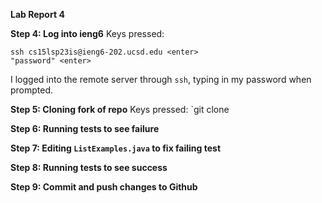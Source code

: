 **Lab Report 4**

**Step 4: Log into ieng6**
Keys pressed: 
```
ssh cs15lsp23is@ieng6-202.ucsd.edu <enter>
"password" <enter>
```
I logged into the remote server through `ssh`, typing in my password when prompted.


**Step 5: Cloning fork of repo**
Keys pressed: `git clone

**Step 6: Running tests to see failure**


**Step 7: Editing `ListExamples.java` to fix failing test**


**Step 8: Running tests to see success**


**Step 9: Commit and push changes to Github**
